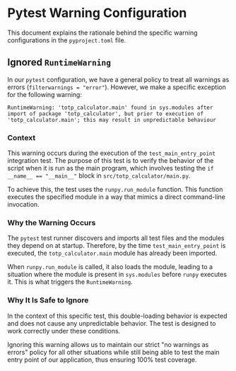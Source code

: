 # Pytest Warning Configuration

This document explains the rationale behind the specific warning configurations in the `pyproject.toml` file.

## Ignored `RuntimeWarning`

In our `pytest` configuration, we have a general policy to treat all warnings as errors (`filterwarnings = "error"`). However, we make a specific exception for the following warning:

```
RuntimeWarning: 'totp_calculator.main' found in sys.modules after import of package 'totp_calculator', but prior to execution of 'totp_calculator.main'; this may result in unpredictable behaviour
```

### Context

This warning occurs during the execution of the `test_main_entry_point` integration test. The purpose of this test is to verify the behavior of the script when it is run as the main program, which involves testing the `if __name__ == "__main__"` block in `src/totp_calculator/main.py`.

To achieve this, the test uses the `runpy.run_module` function. This function executes the specified module in a way that mimics a direct command-line invocation.

### Why the Warning Occurs

The `pytest` test runner discovers and imports all test files and the modules they depend on at startup. Therefore, by the time `test_main_entry_point` is executed, the `totp_calculator.main` module has already been imported.

When `runpy.run_module` is called, it also loads the module, leading to a situation where the module is present in `sys.modules` before `runpy` executes it. This is what triggers the `RuntimeWarning`.

### Why It Is Safe to Ignore

In the context of this specific test, this double-loading behavior is expected and does not cause any unpredictable behavior. The test is designed to work correctly under these conditions.

Ignoring this warning allows us to maintain our strict "no warnings as errors" policy for all other situations while still being able to test the main entry point of our application, thus ensuring 100% test coverage.